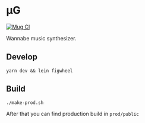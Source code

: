 # μG

[![Mug CI](https://github.com/hedlx/mug/actions/workflows/deploy.yml/badge.svg)](https://github.com/hedlx/mug/actions/workflows/deploy.yml)

Wannabe music synthesizer.

## Develop
```
yarn dev && lein figwheel
```

## Build
```
./make-prod.sh
```

After that you can find production build in `prod/public`

